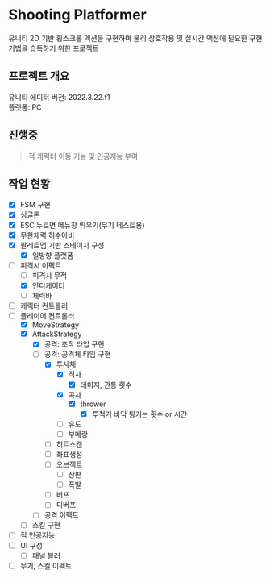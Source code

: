 # Shooting Platformer
유니티 2D 기반 횡스크롤 액션을 구현하며 물리 상호작용 및 실시간 액션에 필요한 구현 기법을 습득하기 위한 프로젝트

## 프로젝트 개요
유니티 에디터 버전: 2022.3.22.f1</br>
플랫폼: PC</br>

## 진행중

> 적 캐릭터 이동 기능 및 인공지능 부여


## 작업 현황

- [x]  FSM 구현
- [x]  싱글톤    
- [x]  ESC 누르면 메뉴창 띄우기(무기 테스트용)
- [x]  무한체력 허수아비
- [x]  팔레트맵 기반 스테이지 구성
    - [x]  일방향 플랫폼
- [ ]  피격시 이펙트
    - [ ]  피격시 무적
    - [x]  인디케이터 
    - [ ]  체력바
- [ ]  캐릭터 컨트롤러
  - [ ] 플레이어 컨트롤러
    - [x]  MoveStrategy
    - [x]  AttackStrategy
        - [x]  공격: 조작 타입 구현
        - [ ]  공격: 공격체 타입 구현           
            - [x]  투사체
                - [x]  직사
                    - [x]  데미지, 관통 횟수
                - [x]  곡사
                    - [x]  thrower
                        - [x]  투척기 바닥 튕기는 횟수 or 시간                            
                - [ ]  유도
                - [ ]  부메랑
            - [ ]  히트스캔
            - [ ]  좌표생성
            - [ ]  오브젝트
                - [ ]  장판
                - [ ]  폭발
            - [ ]  버프
            - [ ]  디버프
        - [ ]  공격 이펙트
      - [ ]  스킬 구현
  - [ ]  적 인공지능
- [ ]  UI 구성
    - [ ]  패널 블러
- [ ]  무기, 스킬 이펙트
